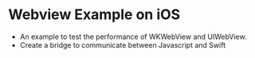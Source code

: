 # Webview Example on iOS
*  An example to test the performance of WKWebView and UIWebView.
*  Create a bridge to communicate between Javascript and Swift

